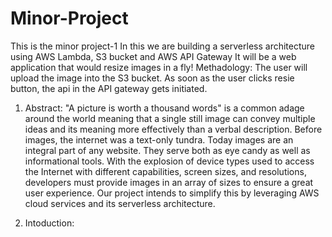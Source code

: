 # Minor-Project
This is the minor project-1
In this we are building a serverless architecture using AWS Lambda, S3 bucket and AWS API Gateway
It will be a web application that would resize images in a fly!
Methadology:
The user will upload the image into the S3 bucket. As soon as the user clicks resie button, the api in the API gateway gets initiated.

1) Abstract:
"A picture is worth a thousand words" is a common adage around the world meaning that a single still image can convey multiple ideas and its meaning more effectively than a verbal description. Before images, the internet was a text-only tundra. Today images are an integral part of any website. They serve both as eye candy as well as informational tools. 
With the explosion of device types used to access the Internet with different capabilities, screen sizes, and resolutions, developers must provide images in an array of sizes to ensure a great user experience. Our project intends to simplify this by leveraging AWS cloud services and its serverless architecture.

2) Intoduction:




